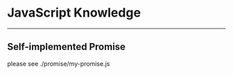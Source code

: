 # JavaScript Knowledge
--------------------------

## Self-implemented Promise
please see ./promise/my-promise.js
